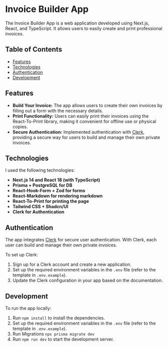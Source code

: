 # Invoice Builder App

The Invoice Builder App is a web application developed using Next.js, React, and TypeScript. It allows users to easily create and print professional invoices.

## Table of Contents

- [Features](#features)
- [Technologies](#technologies)
- [Authentication](#authentication)
- [Development](#development)

## Features

- **Build Your Invoice:** The app allows users to create their own invoices by filling out a form with the necessary details.
- **Print Functionality:** Users can easily print their invoices using the React-To-Print library, making it convenient for offline use or physical copies.
- **Secure Authentication:** Implemented authentication with [Clerk](https://docs.clerk.dev/), providing a secure way for users to build and manage their own private invoices.

## Technologies

I used the following technologies:

- **Next.js 14 and React 18 (with TypeScript)**
- **Prisma + PostgreSQL for DB**
- **React-Hook-Form + Zod for forms**
- **React-Markdown for rendering markdown**
- **React-To-Print for printing the page**
- **Tailwind CSS + Shadcn/UI**
- **Clerk for Authentication**

## Authentication

The app integrates [Clerk](https://docs.clerk.dev/) for secure user authentication. With Clerk, each user can build and manage their own private invoices.

To set up Clerk:

1. Sign up for a Clerk account and create a new application.
2. Set up the required environment variables in the `.env` file (refer to the template in `.env.example`).
3. Update the Clerk configuration in your app based on the documentation.

## Development

To run the app locally:

1. Run `npm install` to install the dependencies.
2. Set up the required environment variables in the `.env` file (refer to the template in `.env.example`).
3. Run Migrations `npx prisma migrate dev`
4. Run `npm run dev` to start the development server.
